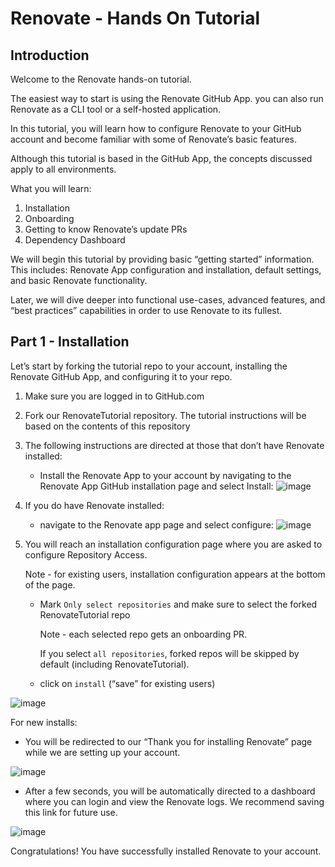 # Renovate - Hands On Tutorial


## Introduction


Welcome to the Renovate hands-on tutorial.


The easiest way to start is using the Renovate GitHub App. you can also run Renovate as a CLI tool or a self-hosted application.


In this tutorial, you will learn how to configure Renovate to your GitHub account and become familiar with some of Renovate’s basic features.


Although this tutorial is based in the GitHub App, the concepts discussed apply to all environments.


What you will learn: 
1) Installation
2) Onboarding
3) Getting to know Renovate’s update PRs
4) Dependency Dashboard 


We will begin this tutorial by providing basic “getting started” information. This includes: Renovate App configuration and installation, default settings, and basic Renovate functionality. 


Later, we will dive deeper into functional use-cases, advanced features, and “best practices” capabilities in order to use Renovate to its fullest.


## Part 1 - Installation

Let’s start by forking the tutorial repo to your account, installing the Renovate GitHub App, and configuring it to your repo.
 
1) Make sure you are logged in to GitHub.com
2) Fork our RenovateTutorial repository. The tutorial instructions will be based on the contents of this repository
3) The following instructions are directed at those that don’t have Renovate installed:
   - Install the Renovate App to your account by navigating to the Renovate App GitHub installation page and select Install:
   ![image](https://user-images.githubusercontent.com/42116482/178490796-f4627b8d-53d9-4d70-ad54-4df5d9df6de1.png)
4) If you do have Renovate installed:
   - navigate to the Renovate app page and select configure:
   ![image](https://user-images.githubusercontent.com/42116482/178491021-a0b7ba34-3bc7-4953-8452-416fbd3d6ec9.png)
5) You will reach an installation configuration page where you are asked to configure Repository Access. 

   Note - for existing users, installation configuration appears at the bottom of the page.

   - Mark `Only select repositories` and make sure to select the forked RenovateTutorial repo
   
       Note - each selected repo gets an onboarding PR. 

       If you select `all repositories`, forked repos will be skipped by default (including RenovateTutorial). 
   - click on `install` (“save” for existing users) 
   
![image](https://user-images.githubusercontent.com/42116482/178491902-6f6b446a-eb38-45db-9c63-ddf5ba3ac5ba.png)


For new installs:	
- You will be redirected to our “Thank you for installing Renovate” page while we are setting up your account. 

![image](https://user-images.githubusercontent.com/42116482/178492276-ac0f5c03-db21-482c-95e9-07dc229ac298.png)

- After a few seconds, you will be automatically directed to a dashboard where you can login and view the Renovate logs. We recommend saving this link for future use.

![image](https://user-images.githubusercontent.com/42116482/178492370-97532d6e-b9b7-4f95-a793-ed0281bd33e9.png)

Congratulations! You have successfully installed Renovate to your account. 





